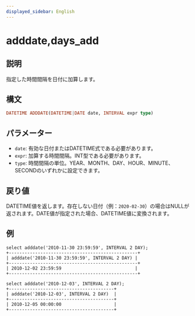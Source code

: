 ```yaml
---
displayed_sidebar: English
---
```


# adddate,days_add

## 説明

指定した時間間隔を日付に加算します。

## 構文

```Haskell
DATETIME ADDDATE(DATETIME|DATE date, INTERVAL expr type)
```

## パラメーター

- `date`: 有効な日付またはDATETIME式である必要があります。
- `expr`: 加算する時間間隔。INT型である必要があります。
- `type`: 時間間隔の単位。YEAR、MONTH、DAY、HOUR、MINUTE、SECONDのいずれかに設定できます。

## 戻り値

DATETIME値を返します。存在しない日付（例：`2020-02-30`）の場合はNULLが返されます。DATE値が指定された場合、DATETIME値に変換されます。

## 例

```Plain Text
select adddate('2010-11-30 23:59:59', INTERVAL 2 DAY);
+-------------------------------------------------+
| adddate('2010-11-30 23:59:59', INTERVAL 2 DAY) |
+-------------------------------------------------+
| 2010-12-02 23:59:59                            |
+-------------------------------------------------+

select adddate('2010-12-03', INTERVAL 2 DAY);
+----------------------------------------+
| adddate('2010-12-03', INTERVAL 2 DAY)  |
+----------------------------------------+
| 2010-12-05 00:00:00                    |
+----------------------------------------+
```
